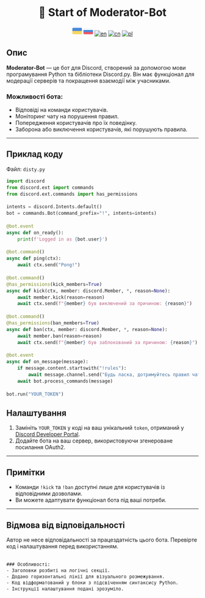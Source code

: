 <div align="center">  
  <h1>🚀 Start of Moderator-Bot</h1>   </div>  
  
<div align="center">
  <a href="https://github.com/AndreMuhamed/Muhamed_OneDrive/blob/main/README.md" target="_blank"><img src="https://github.com/AndreMuhamed/Muhamed_OneDrive/blob/main/Language/298489_ukraine_ukraine.png?raw=true" alt="ua" width="25" height="25"></a>
  <a href="https://github.com/AndreMuhamed/Muhamed_OneDrive/blob/main/README_Russia.md" target="_blank"><img src="https://github.com/AndreMuhamed/Muhamed_OneDrive/blob/main/Language/298434_russia_russia.png?raw=true" alt="ru" width="25" height="25"></a>
  <a href="https://github.com/AndreMuhamed/Muhamed_OneDrive/blob/main/README_English.md" target="_blank"><img src="https://github.com/AndreMuhamed/Muhamed_Pro-Suite/blob/main/Language/298478_kingdom_united_kingdom_united.png?raw=true" alt="en" width="25" height="25"></a>
  <a href="https://github.com/AndreMuhamed/Muhamed_OneDrive/blob/main/README_Canadian.md" target="_blank"><img src="https://github.com/AndreMuhamed/Muhamed_Pro-Suite/blob/main/Language/298562_canada_canada.png?raw=true" alt="cn" width="25" height="25"></a>
  <a href="https://github.com/AndreMuhamed/Muhamed_OneDrive/blob/main/README_Polish.md" target="_blank"><img src="https://github.com/AndreMuhamed/Muhamed_Pro-Suite/blob/main/Language/298479_poland_poland.png?raw=true" alt="pl" width="25" height="25"></a>
</div>

## Опис

**Moderator-Bot** — це бот для Discord, створений за допомогою мови програмування Python та бібліотеки Discord.py. Він має функціонал для модерації серверів та покращення взаємодії між учасниками.

### Можливості бота:
- Відповіді на команди користувачів.
- Моніторинг чату на порушення правил.
- Попередження користувачів про їх поведінку.
- Заборона або виключення користувачів, які порушують правила.

---

## Приклад коду

Файл: `disty.py`

```python
import discord
from discord.ext import commands
from discord.ext.commands import has_permissions

intents = discord.Intents.default()
bot = commands.Bot(command_prefix="!", intents=intents)

@bot.event
async def on_ready():
    print(f'Logged in as {bot.user}')

@bot.command()
async def ping(ctx):
    await ctx.send("Pong!")

@bot.command()
@has_permissions(kick_members=True)
async def kick(ctx, member: discord.Member, *, reason=None):
    await member.kick(reason=reason)
    await ctx.send(f"{member} був виключений за причиною: {reason}")

@bot.command()
@has_permissions(ban_members=True)
async def ban(ctx, member: discord.Member, *, reason=None):
    await member.ban(reason=reason)
    await ctx.send(f"{member} був заблокований за причиною: {reason}")

@bot.event
async def on_message(message):
    if message.content.startswith("!rules"):
        await message.channel.send("Будь ласка, дотримуйтесь правил чату!")
    await bot.process_commands(message)

bot.run("YOUR_TOKEN")
```


## Налаштування

1. Замініть `YOUR_TOKEN` у коді на ваш унікальний `token`, отриманий у [Discord Developer Portal](https://discord.com/developers/applications).
2. Додайте бота на ваш сервер, використовуючи згенероване посилання OAuth2.

---

## Примітки

- Команди `!kick` та `!ban` доступні лише для користувачів із відповідними дозволами.
- Ви можете адаптувати функціонал бота під ваші потреби.

---

## Відмова від відповідальності

Автор не несе відповідальності за працездатність цього бота. Перевірте код і налаштування перед використанням.
```

### Особливості:
- Заголовки розбиті на логічні секції.
- Додано горизонтальні лінії для візуального розмежування.
- Код відформатований у блоки з підсвіченням синтаксису Python.
- Інструкції налаштування подані зрозуміло.
